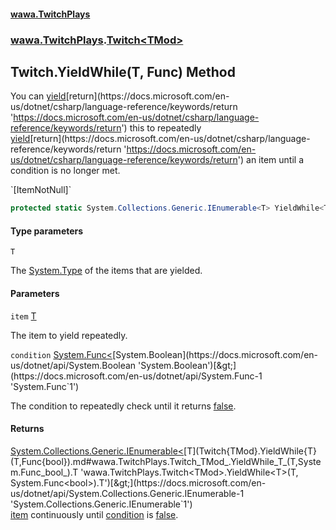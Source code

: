 #### [wawa.TwitchPlays](index.md 'index')
### [wawa.TwitchPlays](wawa.TwitchPlays.md 'wawa.TwitchPlays').[Twitch&lt;TMod&gt;](Twitch{TMod}.md 'wawa.TwitchPlays.Twitch<TMod>')

## Twitch<TMod>.YieldWhile<T>(T, Func<bool>) Method

You can [yield](https://docs.microsoft.com/en-us/dotnet/csharp/language-reference/keywords/yield 'https://docs.microsoft.com/en-us/dotnet/csharp/language-reference/keywords/yield')[return](https://docs.microsoft.com/en-us/dotnet/csharp/language-reference/keywords/return 'https://docs.microsoft.com/en-us/dotnet/csharp/language-reference/keywords/return') this to repeatedly  
[yield](https://docs.microsoft.com/en-us/dotnet/csharp/language-reference/keywords/yield 'https://docs.microsoft.com/en-us/dotnet/csharp/language-reference/keywords/yield')[return](https://docs.microsoft.com/en-us/dotnet/csharp/language-reference/keywords/return 'https://docs.microsoft.com/en-us/dotnet/csharp/language-reference/keywords/return') an item until a condition is no longer met.  
<p/>`[ItemNotNull]`

```csharp
protected static System.Collections.Generic.IEnumerable<T> YieldWhile<T>(T item, System.Func<bool> condition);
```
#### Type parameters

<a name='wawa.TwitchPlays.Twitch_TMod_.YieldWhile_T_(T,System.Func_bool_).T'></a>

`T`

The [System.Type](https://docs.microsoft.com/en-us/dotnet/api/System.Type 'System.Type') of the items that are yielded.
#### Parameters

<a name='wawa.TwitchPlays.Twitch_TMod_.YieldWhile_T_(T,System.Func_bool_).item'></a>

`item` [T](Twitch{TMod}.YieldWhile{T}(T,Func{bool}).md#wawa.TwitchPlays.Twitch_TMod_.YieldWhile_T_(T,System.Func_bool_).T 'wawa.TwitchPlays.Twitch<TMod>.YieldWhile<T>(T, System.Func<bool>).T')

The item to yield repeatedly.

<a name='wawa.TwitchPlays.Twitch_TMod_.YieldWhile_T_(T,System.Func_bool_).condition'></a>

`condition` [System.Func&lt;](https://docs.microsoft.com/en-us/dotnet/api/System.Func-1 'System.Func`1')[System.Boolean](https://docs.microsoft.com/en-us/dotnet/api/System.Boolean 'System.Boolean')[&gt;](https://docs.microsoft.com/en-us/dotnet/api/System.Func-1 'System.Func`1')

The condition to repeatedly check until it returns [false](https://docs.microsoft.com/en-us/dotnet/csharp/language-reference/builtin-types/bool 'https://docs.microsoft.com/en-us/dotnet/csharp/language-reference/builtin-types/bool').

#### Returns
[System.Collections.Generic.IEnumerable&lt;](https://docs.microsoft.com/en-us/dotnet/api/System.Collections.Generic.IEnumerable-1 'System.Collections.Generic.IEnumerable`1')[T](Twitch{TMod}.YieldWhile{T}(T,Func{bool}).md#wawa.TwitchPlays.Twitch_TMod_.YieldWhile_T_(T,System.Func_bool_).T 'wawa.TwitchPlays.Twitch<TMod>.YieldWhile<T>(T, System.Func<bool>).T')[&gt;](https://docs.microsoft.com/en-us/dotnet/api/System.Collections.Generic.IEnumerable-1 'System.Collections.Generic.IEnumerable`1')  
[item](Twitch{TMod}.YieldWhile{T}(T,Func{bool}).md#wawa.TwitchPlays.Twitch_TMod_.YieldWhile_T_(T,System.Func_bool_).item 'wawa.TwitchPlays.Twitch<TMod>.YieldWhile<T>(T, System.Func<bool>).item') continuously until [condition](Twitch{TMod}.YieldWhile{T}(T,Func{bool}).md#wawa.TwitchPlays.Twitch_TMod_.YieldWhile_T_(T,System.Func_bool_).condition 'wawa.TwitchPlays.Twitch<TMod>.YieldWhile<T>(T, System.Func<bool>).condition') is [false](https://docs.microsoft.com/en-us/dotnet/csharp/language-reference/builtin-types/bool 'https://docs.microsoft.com/en-us/dotnet/csharp/language-reference/builtin-types/bool').